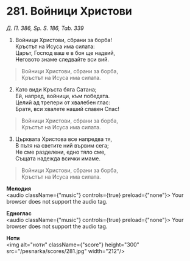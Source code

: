 # 281. Войници Христови

_Д. П. 386, Sp. S. 186, Tab. 339_

1. Войници Христови, сбрани за борба!  
Кръстът на Исуса има силата:  
Царът, Господ ваш е в боя ще надвий,  
Неговото знаме следвайте вси вий.  

> Войници Христови, сбрани за борба,  
> Кръстът на Исуса има силата.  

2. Като види Кръста бяга Сатана;  
Ей, напред, войници, към победата.  
Целий ад трепери от хвалебен глас:  
Братя, вси хвалете наший славен Спас!  

> Войници Христови, сбрани за борба,  
> Кръстът на Исуса има силата.  

3. Църквата Христова все напредва тя,  
В пътя на светите ний вървим сега;  
Не сме разделени, едно тяло сме,  
Същата надежда всички имаме.  

> Войници Христови, сбрани за борба,  
> Кръстът на Исуса има силата.

**Мелодия**  
<audio className={"music"} controls={true} preload={"none"}>
    <source src="/pesnarka/mp3/281.mp3" type="audio/mpeg"/>
    Your browser does not support the audio tag.
</audio>

**Едноглас**  
<audio className={"music"} controls={true} preload={"none"}>
    <source src="/pesnarka/transp/281.mp3" type="audio/mpeg"/>
    Your browser does not support the audio tag.
</audio>

**Ноти**  
<img alt="ноти" className={"score"} height="300" src="/pesnarka/scores/281.jpg" width="212"/>
